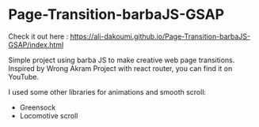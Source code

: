 # Page-Transition-barbaJS-GSAP

Check it out here : https://ali-dakoumi.github.io/Page-Transition-barbaJS-GSAP/index.html

Simple project using barba JS to make creative web page transitions. Inspired by Wrong Akram Project with react router, you can find it on YouTube.

I used some other libraries for animations and smooth scroll:

- Greensock
- Locomotive scroll
